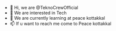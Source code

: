 - 👋 Hi, we are @TeknoCrewOfficial
- 👀 We are interested in Tech 
- 🌱 We are currently learning at peace kottakkal
- 📫 If u want to reach me come to Peace kottakkal

<!---
TeknoCrewOfficial/TeknoCrewOfficial is a ✨ special ✨ repository because its `README.md` (this file) appears on your GitHub profile.
You can click the Preview link to take a look at your changes.
--->
